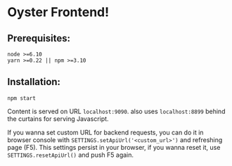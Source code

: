 # Oyster Frontend!
## Prerequisites:
```
node >=6.10
yarn >=0.22 || npm >=3.10
```


## Installation:
```
npm start
```
Content is served on URL `localhost:9090`. also uses `localhost:8899` behind the curtains for serving Javascript.

If you wanna set custom URL for backend requests, you can do it in browser console with `SETTINGS.setApiUrl('<custom_url>')` and refreshing page (F5). This settings persist in your browser, if you wanna reset it, use `SETTINGS.resetApiUrl()` and push F5 again.
